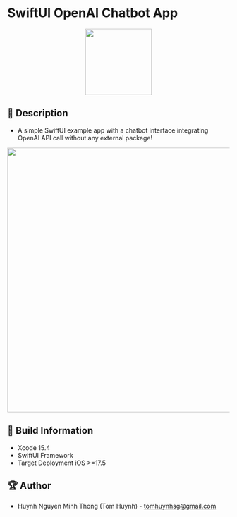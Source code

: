 # SwiftUI OpenAI Chatbot App

<p align="center">
  <img width="150" src="https://i.imgur.com/4aNAcED.jpeg">
</p>


## 📖 Description

- A simple SwiftUI example app with a chatbot interface integrating OpenAI API call without any external package!

 <p align="center">
  <img src="https://i.imgur.com/DHu7D8c.png" height="600" > 
</p>

## 🔧 Build Information
- Xcode 15.4
- SwiftUI Framework
- Target Deployment iOS >=17.5

## 🏆 Author
- Huynh Nguyen Minh Thong (Tom Huynh) - tomhuynhsg@gmail.com
